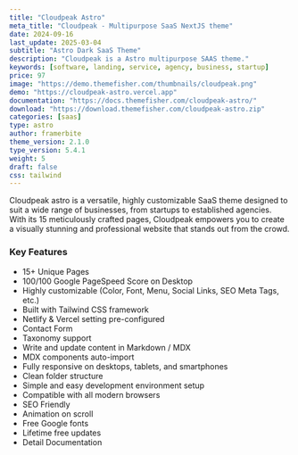 ```yaml
---
title: "Cloudpeak Astro"
meta_title: "Cloudpeak - Multipurpose SaaS NextJS theme"
date: 2024-09-16
last_update: 2025-03-04
subtitle: "Astro Dark SaaS Theme"
description: "Cloudpeak is a Astro multipurpose SAAS theme."
keywords: [software, landing, service, agency, business, startup]
price: 97
image: "https://demo.themefisher.com/thumbnails/cloudpeak.png"
demo: "https://cloudpeak-astro.vercel.app"
documentation: "https://docs.themefisher.com/cloudpeak-astro/"
download: "https://download.themefisher.com/cloudpeak-astro.zip"
categories: [saas]
type: astro
author: framerbite
theme_version: 2.1.0
type_version: 5.4.1
weight: 5
draft: false
css: tailwind
---
```


Cloudpeak astro is a versatile, highly customizable SaaS theme designed to suit a wide range of businesses, from startups to established agencies. With its 15 meticulously crafted pages, Cloudpeak empowers you to create a visually stunning and professional website that stands out from the crowd.

### Key Features

- 15+ Unique Pages
- 100/100 Google PageSpeed Score on Desktop
- Highly customizable (Color, Font, Menu, Social Links, SEO Meta Tags, etc.)
- Built with Tailwind CSS framework
- Netlify & Vercel setting pre-configured
- Contact Form
- Taxonomy support
- Write and update content in Markdown / MDX
- MDX components auto-import
- Fully responsive on desktops, tablets, and smartphones
- Clean folder structure
- Simple and easy development environment setup
- Compatible with all modern browsers
- SEO Friendly
- Animation on scroll
- Free Google fonts
- Lifetime free updates
- Detail Documentation
